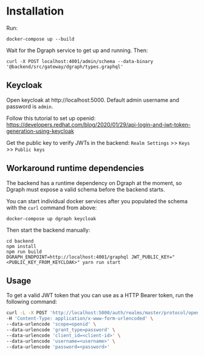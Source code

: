 # Installation

Run:
```
docker-compose up --build
```

Wait for the Dgraph service to get up and running. Then:
```
curl -X POST localhost:4001/admin/schema --data-binary '@backend/src/gateway/dgraph/types.graphql'
```

## Keycloak

Open keycloak at http://localhost:5000. Default admin username and password is
`admin`.

Follow this tutorial to set up openid: https://developers.redhat.com/blog/2020/01/29/api-login-and-jwt-token-generation-using-keycloak

Get the public key to verify JWTs in the backend:
`Realm Settings` >> `Keys` >> `Public keys`

## Workaround runtime dependencies

The backend has a runtime dependency on Dgraph at the moment, so Dgraph must
expose a valid schema before the backend starts.

You can start individual docker services after you populated the schema with the
`curl` command from above:
```
docker-compose up dgraph keycloak
```

Then start the backend manually:
```
cd backend
npm install
npm run build
DGRAPH_ENDPOINT=http://localhost:4001/graphql JWT_PUBLIC_KEY="<PUBLIC_KEY_FROM_KEYCLOAK>" yarn run start
```

## Usage

To get a valid JWT token that you can use as a HTTP Bearer token, run the
following command:

```bash
curl -L -X POST 'http://localhost:5000/auth/realms/master/protocol/openid-connect/token' \
-H 'Content-Type: application/x-www-form-urlencoded' \
--data-urlencode 'scope=openid' \
--data-urlencode 'grant_type=password' \
--data-urlencode 'client_id=<client-id>' \
--data-urlencode 'username=<username>' \
--data-urlencode 'password=<password>'
```
